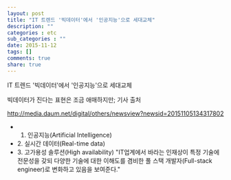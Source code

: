 ```yaml
---
layout: post
title: "IT 트렌드 '빅데이터'에서 '인공지능'으로 세대교체"
description: ""
categories : etc
sub_categories : ""
date: 2015-11-12
tags: []
comments: true
share: true
---
```


  

IT 트렌드 '빅데이터'에서 '인공지능'으로 세대교체

빅데이터가 진다는 표현은 조금 애매하지만; 기사 출처

http://media.daum.net/digital/others/newsview?newsid=20151105134317802

  

  * 1. 인공지능(Artificial Intelligence)
  * 2\. 실시간 데이터(Real-time data)
  * 3\. 고가용성 솔루션(High availability) "IT업계에서 바라는 인재상이 특정 기술에 전문성을 갖되 다양한 기술에 대한 이해도를 겸비한 풀 스택 개발자(Full-stack engineer)로 변화하고 있음을 보여준다."

  

  

